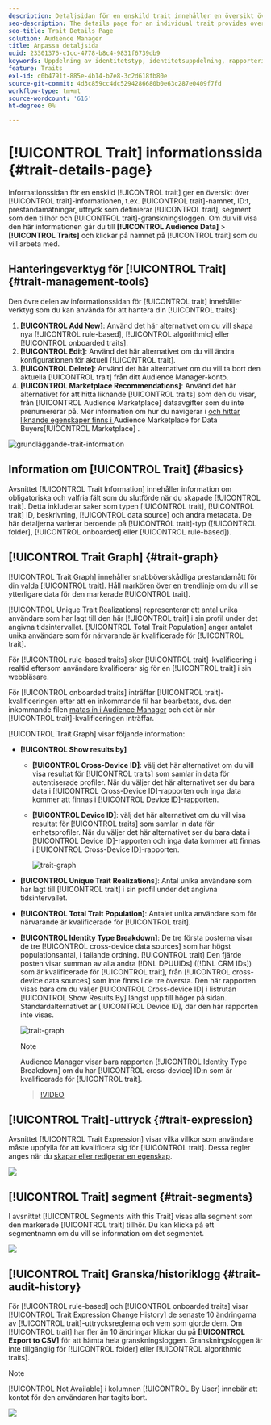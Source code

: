 ```yaml
---
description: Detaljsidan för en enskild trait innehåller en översikt över information som trait name, ID, performance metrics, expressions som definierar trait, segments som den tillhör och trait Audit log. Om du vill visa den här informationen går du till Målgruppsdata > Traits och klickar på namnet på den trait som du vill arbeta med.
seo-description: The details page for an individual trait provides overview of information like the trait name, ID, performance metrics, expressions that define the trait, segments it belongs to, and the trait audit log. To vew these details, go to Audience Data > Traits and click the name of the trait you want to work with.
seo-title: Trait Details Page
solution: Audience Manager
title: Anpassa detaljsida
uuid: 23301376-c1cc-4778-b8c4-9831f6739db9
keywords: Uppdelning av identitetstyp, identitetsuppdelning, rapportering av målgruppsidentitet, enhets-ID, enhets-ID
feature: Traits
exl-id: c0b4791f-885e-4b14-b7e8-3c2d618fb80e
source-git-commit: 4d3c859cc4dc5294286680b0e63c287e0409f7fd
workflow-type: tm+mt
source-wordcount: '616'
ht-degree: 0%

---
```


# [!UICONTROL Trait] informationssida {#trait-details-page}

Informationssidan för en enskild [!UICONTROL trait] ger en översikt över [!UICONTROL trait]-informationen, t.ex. [!UICONTROL trait]-namnet, ID:t, prestandamätningar, uttryck som definierar [!UICONTROL trait], segment som den tillhör och [!UICONTROL trait]-granskningsloggen. Om du vill visa den här informationen går du till **[!UICONTROL Audience Data]** > **[!UICONTROL Traits]** och klickar på namnet på [!UICONTROL trait] som du vill arbeta med.

## Hanteringsverktyg för [!UICONTROL Trait] {#trait-management-tools}

Den övre delen av informationssidan för [!UICONTROL trait] innehåller verktyg som du kan använda för att hantera din [!UICONTROL traits]:

1. **[!UICONTROL Add New]**: Använd det här alternativet om du vill skapa nya [!UICONTROL rule-based], [!UICONTROL algorithmic] eller [!UICONTROL onboarded traits].
2. **[!UICONTROL Edit]**: Använd det här alternativet om du vill ändra konfigurationen för aktuell [!UICONTROL trait].
3. **[!UICONTROL Delete]**: Använd det här alternativet om du vill ta bort den aktuella [!UICONTROL trait] från ditt Audience Manager-konto.
4. **[!UICONTROL Marketplace Recommendations]**: Använd det här alternativet för att hitta liknande [!UICONTROL traits] som den du visar, från [!UICONTROL Audience Marketplace] dataavgifter som du inte prenumererar på. Mer information om hur du navigerar i [ och hittar liknande egenskaper finns i ](../audience-marketplace/marketplace-data-buyers/marketplace-data-buyers.md)Audience Marketplace for Data Buyers[!UICONTROL Marketplace] .

![grundläggande-trait-information](assets/basic-trait-information.png)

## Information om [!UICONTROL Trait] {#basics}

Avsnittet [!UICONTROL Trait Information] innehåller information om obligatoriska och valfria fält som du slutförde när du skapade [!UICONTROL trait]. Detta inkluderar saker som typen [!UICONTROL trait], [!UICONTROL trait] ID, beskrivning, [!UICONTROL data source] och andra metadata. De här detaljerna varierar beroende på [!UICONTROL trait]-typ ([!UICONTROL folder], [!UICONTROL onboarded] eller [!UICONTROL rule-based]).

## [!UICONTROL Trait Graph] {#trait-graph}

[!UICONTROL Trait Graph] innehåller snabböverskådliga prestandamått för din valda [!UICONTROL trait]. Håll markören över en trendlinje om du vill se ytterligare data för den markerade [!UICONTROL trait].

[!UICONTROL Unique Trait Realizations] representerar ett antal unika användare som har lagt till den här [!UICONTROL trait] i sin profil under det angivna tidsintervallet. [!UICONTROL Total Trait Population] anger antalet unika användare som för närvarande är kvalificerade för [!UICONTROL trait].

För [!UICONTROL rule-based traits] sker [!UICONTROL trait]-kvalificering i realtid eftersom användare kvalificerar sig för en [!UICONTROL trait] i sin webbläsare.

För [!UICONTROL onboarded traits] inträffar [!UICONTROL trait]-kvalificeringen efter att en inkommande fil har bearbetats, dvs. den inkommande filen [matas in i Audience Manager](../../faq/faq-inbound-data-ingestion.md) och det är när [!UICONTROL trait]-kvalificeringen inträffar.

[!UICONTROL Trait Graph] visar följande information:

* **[!UICONTROL Show results by]**
   * **[!UICONTROL Cross-Device ID]**: välj det här alternativet om du vill visa resultat för [!UICONTROL traits] som samlar in data för autentiserade profiler. När du väljer det här alternativet ser du bara data i [!UICONTROL Cross-Device ID]-rapporten och inga data kommer att finnas i [!UICONTROL Device ID]-rapporten.
   * **[!UICONTROL Device ID]**: välj det här alternativet om du vill visa resultat för [!UICONTROL traits] som samlar in data för enhetsprofiler. När du väljer det här alternativet ser du bara data i [!UICONTROL Device ID]-rapporten och inga data kommer att finnas i [!UICONTROL Cross-Device ID]-rapporten.

     ![trait-graph](assets/trait-summary.gif)

* **[!UICONTROL Unique Trait Realizations]**: Antal unika användare som har lagt till [!UICONTROL trait] i sin profil under det angivna tidsintervallet.
* **[!UICONTROL Total Trait Population]**: Antalet unika användare som för närvarande är kvalificerade för [!UICONTROL trait].

* **[!UICONTROL Identity Type Breakdown]**: De tre första posterna visar de tre [!UICONTROL cross-device data sources] som har högst populationsantal, i fallande ordning. [!UICONTROL trait] Den fjärde posten visar summan av alla andra [!DNL DPUUIDs] ([!DNL CRM IDs]) som är kvalificerade för [!UICONTROL trait], från [!UICONTROL cross-device data sources] som inte finns i de tre översta. Den här rapporten visas bara om du väljer [!UICONTROL Cross-device ID] i listrutan [!UICONTROL Show Results By] längst upp till höger på sidan. Standardalternativet är [!UICONTROL Device ID], där den här rapporten inte visas.

  ![trait-graph](assets/trait-identity.png)

  >[!NOTE]
  >
  >Audience Manager visar bara rapporten [!UICONTROL Identity Type Breakdown] om du har [!UICONTROL cross-device] ID:n som är kvalificerade för [!UICONTROL trait].

  >[!VIDEO](https://video.tv.adobe.com/v/27977/)

## [!UICONTROL Trait]-uttryck {#trait-expression}

Avsnittet [!UICONTROL Trait Expression] visar vilka villkor som användare måste uppfylla för att kvalificera sig för [!UICONTROL trait]. Dessa regler anges när du [skapar eller redigerar en egenskap](../../features/traits/about-trait-builder.md).

![](assets/traitExpression.png)

## [!UICONTROL Trait] segment {#trait-segments}

I avsnittet [!UICONTROL Segments with this Trait] visas alla segment som den markerade [!UICONTROL trait] tillhör. Du kan klicka på ett segmentnamn om du vill se information om det segmentet.

![](assets/traitSegments.png)

## [!UICONTROL Trait] Granska/historiklogg {#trait-audit-history}

För [!UICONTROL rule-based] och [!UICONTROL onboarded traits] visar [!UICONTROL Trait Expression Change History] de senaste 10 ändringarna av [!UICONTROL trait]-uttrycksreglerna och vem som gjorde dem. Om [!UICONTROL trait] har fler än 10 ändringar klickar du på **[!UICONTROL Export to CSV]** för att hämta hela granskningsloggen. Granskningsloggen är inte tillgänglig för [!UICONTROL folder] eller [!UICONTROL algorithmic traits].

>[!NOTE]
>
>[!UICONTROL Not Available] i kolumnen [!UICONTROL By User] innebär att kontot för den användaren har tagits bort.

![](assets/traitHistory.png)
